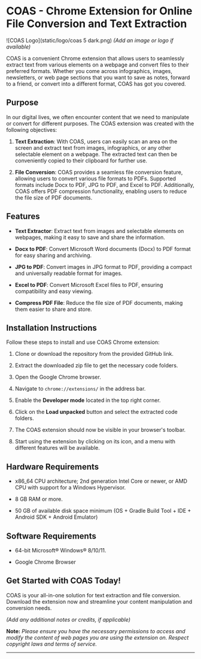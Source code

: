 # COAS - Chrome Extension for Online File Conversion and Text Extraction

![COAS Logo](static/logo/coas 5 dark.png) _(Add an image or logo if available)_

COAS is a convenient Chrome extension that allows users to seamlessly extract text from various elements on a webpage and convert files to their preferred formats. Whether you come across infographics, images, newsletters, or web page sections that you want to save as notes, forward to a friend, or convert into a different format, COAS has got you covered.

## Purpose

In our digital lives, we often encounter content that we need to manipulate or convert for different purposes. The COAS extension was created with the following objectives:

1. **Text Extraction**: With COAS, users can easily scan an area on the screen and extract text from images, infographics, or any other selectable element on a webpage. The extracted text can then be conveniently copied to their clipboard for further use.

2. **File Conversion**: COAS provides a seamless file conversion feature, allowing users to convert various file formats to PDFs. Supported formats include Docx to PDF, JPG to PDF, and Excel to PDF. Additionally, COAS offers PDF compression functionality, enabling users to reduce the file size of PDF documents.

## Features

- **Text Extractor**: Extract text from images and selectable elements on webpages, making it easy to save and share the information.

- **Docx to PDF**: Convert Microsoft Word documents (Docx) to PDF format for easy sharing and archiving.

- **JPG to PDF**: Convert images in JPG format to PDF, providing a compact and universally readable format for images.

- **Excel to PDF**: Convert Microsoft Excel files to PDF, ensuring compatibility and easy viewing.

- **Compress PDF File**: Reduce the file size of PDF documents, making them easier to share and store.

## Installation Instructions

Follow these steps to install and use COAS Chrome extension:

1. Clone or download the repository from the provided GitHub link.

2. Extract the downloaded zip file to get the necessary code folders.

3. Open the Google Chrome browser.

4. Navigate to `chrome://extensions/` in the address bar.

5. Enable the **Developer mode** located in the top right corner.

6. Click on the **Load unpacked** button and select the extracted code folders.

7. The COAS extension should now be visible in your browser's toolbar.

8. Start using the extension by clicking on its icon, and a menu with different features will be available.

## Hardware Requirements

- x86_64 CPU architecture; 2nd generation Intel Core or newer, or AMD CPU with support for a Windows Hypervisor.

- 8 GB RAM or more.

- 50 GB of available disk space minimum (OS + Gradle Build Tool + IDE + Android SDK + Android Emulator)

## Software Requirements

- 64-bit Microsoft® Windows® 8/10/11.

- Google Chrome Browser

## Get Started with COAS Today!

COAS is your all-in-one solution for text extraction and file conversion. Download the extension now and streamline your content manipulation and conversion needs.

_(Add any additional notes or credits, if applicable)_

**Note:** _Please ensure you have the necessary permissions to access and modify the content of web pages you are using the extension on. Respect copyright laws and terms of service._

---
